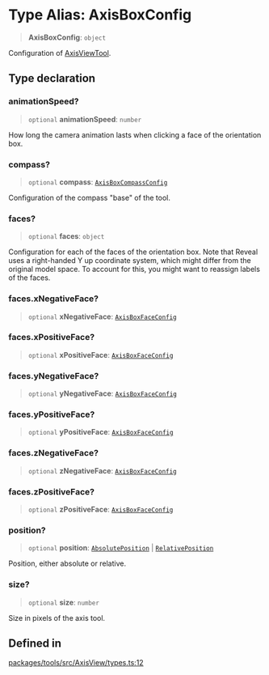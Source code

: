 # Type Alias: AxisBoxConfig

> **AxisBoxConfig**: `object`

Configuration of [AxisViewTool](../classes/AxisViewTool.md).

## Type declaration

### animationSpeed?

> `optional` **animationSpeed**: `number`

How long the camera animation lasts when
clicking a face of the orientation box.

### compass?

> `optional` **compass**: [`AxisBoxCompassConfig`](AxisBoxCompassConfig.md)

Configuration of the compass "base" of the tool.

### faces?

> `optional` **faces**: `object`

Configuration for each of the faces of the orientation box.
Note that Reveal uses a right-handed Y up coordinate system,
which might differ from the original model space. To account
for this, you might want to reassign labels of the faces.

### faces.xNegativeFace?

> `optional` **xNegativeFace**: [`AxisBoxFaceConfig`](AxisBoxFaceConfig.md)

### faces.xPositiveFace?

> `optional` **xPositiveFace**: [`AxisBoxFaceConfig`](AxisBoxFaceConfig.md)

### faces.yNegativeFace?

> `optional` **yNegativeFace**: [`AxisBoxFaceConfig`](AxisBoxFaceConfig.md)

### faces.yPositiveFace?

> `optional` **yPositiveFace**: [`AxisBoxFaceConfig`](AxisBoxFaceConfig.md)

### faces.zNegativeFace?

> `optional` **zNegativeFace**: [`AxisBoxFaceConfig`](AxisBoxFaceConfig.md)

### faces.zPositiveFace?

> `optional` **zPositiveFace**: [`AxisBoxFaceConfig`](AxisBoxFaceConfig.md)

### position?

> `optional` **position**: [`AbsolutePosition`](AbsolutePosition.md) \| [`RelativePosition`](RelativePosition.md)

Position, either absolute or relative.

### size?

> `optional` **size**: `number`

Size in pixels of the axis tool.

## Defined in

[packages/tools/src/AxisView/types.ts:12](https://github.com/cognitedata/reveal/blob/2acd9d17229d2bc8e309653b4d6a39ad941e44f1/viewer/packages/tools/src/AxisView/types.ts#L12)
